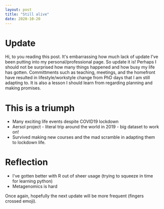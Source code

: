 ```yaml
---
layout: post
title: "Still alive"
date: 2020-10-20
---
```


# Update

Hi, to you reading this post. It's embarrassing how much lack of update I've been putting into my personal/professional page. So update it is! Perhaps I should not be surprised how many things happened and how busy my life has gotten. Committments such as teaching, meetings, and the homefront have resulted in lifestyle/workstyle change from PhD days that I am still adapting to. It is also a lesson I should learn from regarding planning and making promises.

# This is a triumph

* Many exciting life events despite COVID19 lockdown
* Aersol project - literal trip around the world in 2019 - big dataset to work on!
* Survived making new courses and the mad scramble in adapting them to lockdown life.

# Reflection

* I've gotten better with R out of sheer usage (trying to squeeze in time for learning python)
* Metagenomics is hard

Once again, hopefully the next update will be more frequent (fingers crossed emoji).
